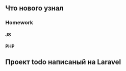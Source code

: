 ## Что нового узнал 


### Homework
#### JS 




#### PHP 
## Проект todo написаный на Laravel






